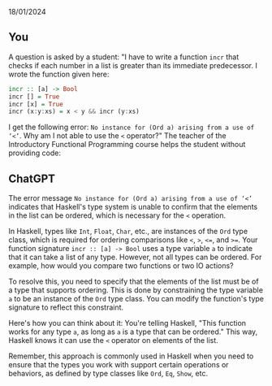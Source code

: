 18/01/2024
## You

A question is asked by a student: "I have to write a function `incr` that checks if each number in a list is greater than its immediate predecessor. I wrote the function given here:
```haskell
incr :: [a] -> Bool
incr [] = True
incr [x] = True
incr (x:y:xs) = x < y && incr (y:xs)
```
I get the following error: `No instance for (Ord a) arising from a use of ‘<’`.
Why am I not able to use the `<` operator?"
The teacher of the Introductory Functional Programming course helps the student without providing code:


## ChatGPT

The error message `No instance for (Ord a) arising from a use of ‘<’` indicates that Haskell's type system is unable to confirm that the elements in the list can be ordered, which is necessary for the `<` operation. 

In Haskell, types like `Int`, `Float`, `Char`, etc., are instances of the `Ord` type class, which is required for ordering comparisons like `<`, `>`, `<=`, and `>=`. Your function signature `incr :: [a] -> Bool` uses a type variable `a` to indicate that it can take a list of any type. However, not all types can be ordered. For example, how would you compare two functions or two IO actions?

To resolve this, you need to specify that the elements of the list must be of a type that supports ordering. This is done by constraining the type variable `a` to be an instance of the `Ord` type class. You can modify the function's type signature to reflect this constraint. 

Here's how you can think about it: You're telling Haskell, "This function works for any type `a`, as long as `a` is a type that can be ordered." This way, Haskell knows it can use the `<` operator on elements of the list.

Remember, this approach is commonly used in Haskell when you need to ensure that the types you work with support certain operations or behaviors, as defined by type classes like `Ord`, `Eq`, `Show`, etc.